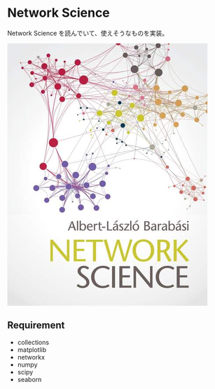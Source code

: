 # Network Science 
 
Network Science を読んでいて、使えそうなものを実装。
 
![](picture/network_science.jpg)
 
## Requirement

* collections
* matplotlib
* networkx
* numpy
* scipy
* seaborn
